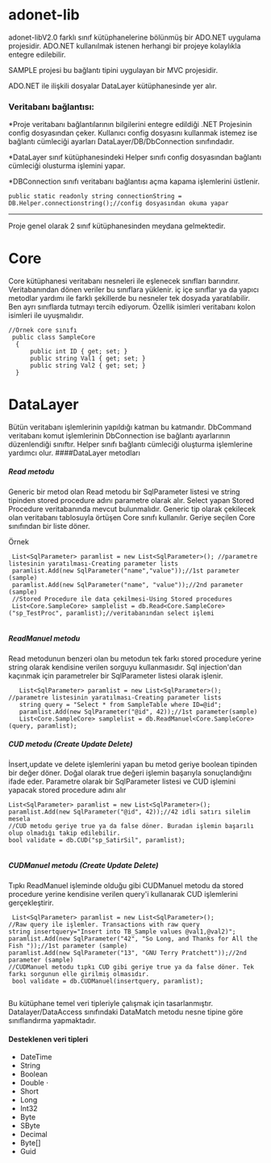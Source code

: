 # adonet-lib

adonet-libV2.0 farklı sınıf kütüphanelerine bölünmüş bir ADO.NET uygulama projesidir. ADO.NET kullanılmak istenen herhangi bir projeye kolaylıkla entegre edilebilir.

SAMPLE projesi bu bağlantı tipini uygulayan bir MVC projesidir.

ADO.NET ile ilişkili dosyalar DataLayer kütüphanesinde yer alır.

### Veritabanı bağlantısı:

  *Proje veritabanı bağlantılarının bilgilerini entegre edildiği .NET Projesinin config dosyasından çeker. Kullanıcı config dosyasını kullanmak istemez ise bağlantı cümleciği ayarları DataLayer/DB/DbConnection sınıfındadır. 

  *DataLayer sınıf kütüphanesindeki Helper sınıfı config dosyasından bağlantı cümleciği olusturma işlemini yapar.

  *DBConnection sınıfı veritabanı bağlantısı açma kapama işlemlerini üstlenir.

  ```
  public static readonly string connectionString = DB.Helper.connectionstring();//config dosyasından okuma yapar
  ```
  ---

  Proje genel olarak 2 sınıf kütüphanesinden meydana gelmektedir.
  
  # Core
  
  Core kütüphanesi veritabanı nesneleri ile eşlenecek sınıfları barındırır. Veritabanından dönen veriler bu sınıflara yüklenir. iç içe sınıflar ya da yapıcı metodlar yardımı ile farklı şekillerde bu nesneler tek dosyada yaratılabilir. Ben ayrı sınıflarda tutmayı tercih ediyorum. Özellik isimleri veritabanı kolon isimleri ile uyuşmalıdır. 
  ```
  //Örnek core sınıfı
   public class SampleCore
	{
		public int ID { get; set; }
		public string Val1 { get; set; }
		public string Val2 { get; set; }
	}
  ```
  # DataLayer
  
  Bütün veritabanı işlemlerinin yapıldığı katman bu katmandır. DbCommand veritabanı komut işlemlerinin DbConnection ise bağlantı ayarlarının düzenlendiği sınıftır. Helper sınıfı bağlantı cümleciği oluşturma işlemlerine yardımcı olur.
  ####DataLayer metodları
  
  ##### Read metodu
  Generic bir metod olan Read metodu bir SqlParameter listesi ve string tipinden stored procedure adını parametre olarak alır. Select yapan Stored Procedure veritabanında mevcut bulunmalıdır. Generic tip olarak çekilecek olan veritabanı tablosuyla örtüşen Core sınıfı kullanılır. Geriye seçilen Core sınıfından bir liste döner.
  
  Örnek
   ```
    List<SqlParameter> paramlist = new List<SqlParameter>(); //parametre listesinin yaratılması-Creating parameter lists   
    paramlist.Add(new SqlParameter("name","value"));//1st parameter (sample)
    paramlist.Add(new SqlParameter("name", "value"));//2nd parameter (sample)   
    //Stored Procedure ile data çekilmesi-Using Stored procedures
    List<Core.SampleCore> samplelist = db.Read<Core.SampleCore>("sp_TestProc", paramlist);//veritabanından select işlemi
    
  ```
  
  ##### ReadManuel metodu
  Read metodunun benzeri olan bu metodun tek farkı stored procedure yerine string olarak kendisine verilen sorguyu kullanmasıdır. Sql injection'dan kaçınmak için parametreler bir SqlParameter listesi olarak işlenir.
  
  ```
     List<SqlParameter> paramlist = new List<SqlParameter>(); //parametre listesinin yaratılması-Creating parameter lists
     string query = "Select * from SampleTable where ID=@id";
     paramlist.Add(new SqlParameter("@id", 42));//1st parameter(sample)
     List<Core.SampleCore> samplelist = db.ReadManuel<Core.SampleCore>(query, paramlist);
  ```
  
  
  ##### CUD metodu (Create Update Delete)
  İnsert,update ve delete işlemlerini yapan bu metod geriye boolean tipinden bir değer döner. Doğal olarak true değeri işlemin başarıyla sonuçlandığını ifade eder. Parametre olarak bir SqlParameter listesi ve CUD işlemini yapacak stored procedure adını alır
  
  ```
  List<SqlParameter> paramlist = new List<SqlParameter>();
  paramlist.Add(new SqlParameter("@id", 42));//42 idli satırı silelim mesela
  //CUD metodu geriye true ya da false döner. Buradan işlemin başarılı olup olmadığı takip edilebilir. 
  bool validate = db.CUD("sp_SatirSil", paramlist);
				
  ```
  
  
 ##### CUDManuel metodu (Create Update Delete)
 Tıpkı ReadManuel işleminde olduğu gibi CUDManuel metodu da stored procedure yerine kendisine verilen query'i kullanarak CUD işlemlerini gerçekleştirir.
  
  ```
   List<SqlParameter> paramlist = new List<SqlParameter>();
  //Raw query ile işlemler. Transactions with raw query
  string insertquery="Insert into TB_Sample values @val1,@val2)";
  paramlist.Add(new SqlParameter("42", "So Long, and Thanks for All the Fish "));//1st parameter (sample)
  paramlist.Add(new SqlParameter("13", "GNU Terry Pratchett"));//2nd parameter (sample)
  //CUDManuel metodu tıpkı CUD gibi geriye true ya da false döner. Tek farkı sorgunun elle girilmiş olmasıdır.
   bool validate = db.CUDManuel(insertquery, paramlist);			
				
  ```
  
  Bu kütüphane temel veri tipleriyle çalışmak için tasarlanmıştır. Datalayer/DataAccess sınıfındaki DataMatch metodu nesne tipine göre sınıflandırma yapmaktadır. 
  #### Desteklenen veri tipleri
  * DateTime
  * String
  * Boolean 
  * Double ⋅
  * Short 
  * Long 
  * Int32 
  * Byte 
  * SByte 
  * Decimal 
  * Byte[]
  * Guid
  
  
  
  

